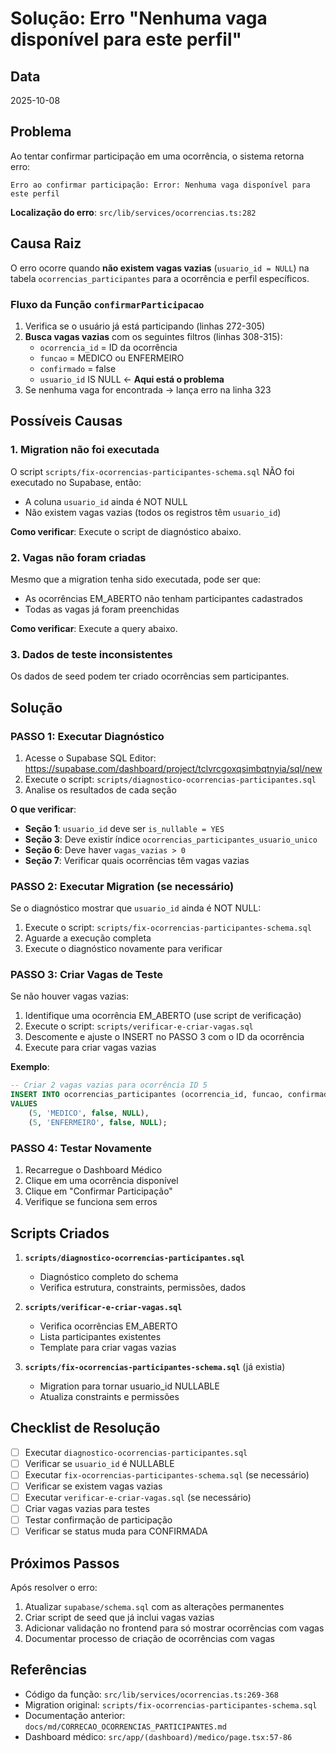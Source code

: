 # Solução: Erro "Nenhuma vaga disponível para este perfil"

## Data
2025-10-08

## Problema

Ao tentar confirmar participação em uma ocorrência, o sistema retorna erro:

```
Erro ao confirmar participação: Error: Nenhuma vaga disponível para este perfil
```

**Localização do erro**: `src/lib/services/ocorrencias.ts:282`

## Causa Raiz

O erro ocorre quando **não existem vagas vazias** (`usuario_id = NULL`) na tabela `ocorrencias_participantes` para a ocorrência e perfil específicos.

### Fluxo da Função `confirmarParticipacao`

1. Verifica se o usuário já está participando (linhas 272-305)
2. **Busca vagas vazias** com os seguintes filtros (linhas 308-315):
   - `ocorrencia_id` = ID da ocorrência
   - `funcao` = MEDICO ou ENFERMEIRO
   - `confirmado` = false
   - `usuario_id` IS NULL ← **Aqui está o problema**
3. Se nenhuma vaga for encontrada → lança erro na linha 323

## Possíveis Causas

### 1. Migration não foi executada

O script `scripts/fix-ocorrencias-participantes-schema.sql` NÃO foi executado no Supabase, então:
- A coluna `usuario_id` ainda é NOT NULL
- Não existem vagas vazias (todos os registros têm `usuario_id`)

**Como verificar**: Execute o script de diagnóstico abaixo.

### 2. Vagas não foram criadas

Mesmo que a migration tenha sido executada, pode ser que:
- As ocorrências EM_ABERTO não tenham participantes cadastrados
- Todas as vagas já foram preenchidas

**Como verificar**: Execute a query abaixo.

### 3. Dados de teste inconsistentes

Os dados de seed podem ter criado ocorrências sem participantes.

## Solução

### PASSO 1: Executar Diagnóstico

1. Acesse o Supabase SQL Editor: https://supabase.com/dashboard/project/tclvrcgoxqsimbqtnyia/sql/new
2. Execute o script: `scripts/diagnostico-ocorrencias-participantes.sql`
3. Analise os resultados de cada seção

**O que verificar**:
- **Seção 1**: `usuario_id` deve ser `is_nullable = YES`
- **Seção 3**: Deve existir índice `ocorrencias_participantes_usuario_unico`
- **Seção 6**: Deve haver `vagas_vazias > 0`
- **Seção 7**: Verificar quais ocorrências têm vagas vazias

### PASSO 2: Executar Migration (se necessário)

Se o diagnóstico mostrar que `usuario_id` ainda é NOT NULL:

1. Execute o script: `scripts/fix-ocorrencias-participantes-schema.sql`
2. Aguarde a execução completa
3. Execute o diagnóstico novamente para verificar

### PASSO 3: Criar Vagas de Teste

Se não houver vagas vazias:

1. Identifique uma ocorrência EM_ABERTO (use script de verificação)
2. Execute o script: `scripts/verificar-e-criar-vagas.sql`
3. Descomente e ajuste o INSERT no PASSO 3 com o ID da ocorrência
4. Execute para criar vagas vazias

**Exemplo**:
```sql
-- Criar 2 vagas vazias para ocorrência ID 5
INSERT INTO ocorrencias_participantes (ocorrencia_id, funcao, confirmado, usuario_id)
VALUES
    (5, 'MEDICO', false, NULL),
    (5, 'ENFERMEIRO', false, NULL);
```

### PASSO 4: Testar Novamente

1. Recarregue o Dashboard Médico
2. Clique em uma ocorrência disponível
3. Clique em "Confirmar Participação"
4. Verifique se funciona sem erros

## Scripts Criados

1. **`scripts/diagnostico-ocorrencias-participantes.sql`**
   - Diagnóstico completo do schema
   - Verifica estrutura, constraints, permissões, dados

2. **`scripts/verificar-e-criar-vagas.sql`**
   - Verifica ocorrências EM_ABERTO
   - Lista participantes existentes
   - Template para criar vagas vazias

3. **`scripts/fix-ocorrencias-participantes-schema.sql`** (já existia)
   - Migration para tornar usuario_id NULLABLE
   - Atualiza constraints e permissões

## Checklist de Resolução

- [ ] Executar `diagnostico-ocorrencias-participantes.sql`
- [ ] Verificar se `usuario_id` é NULLABLE
- [ ] Executar `fix-ocorrencias-participantes-schema.sql` (se necessário)
- [ ] Verificar se existem vagas vazias
- [ ] Executar `verificar-e-criar-vagas.sql` (se necessário)
- [ ] Criar vagas vazias para testes
- [ ] Testar confirmação de participação
- [ ] Verificar se status muda para CONFIRMADA

## Próximos Passos

Após resolver o erro:

1. Atualizar `supabase/schema.sql` com as alterações permanentes
2. Criar script de seed que já inclui vagas vazias
3. Adicionar validação no frontend para só mostrar ocorrências com vagas
4. Documentar processo de criação de ocorrências com vagas

## Referências

- Código da função: `src/lib/services/ocorrencias.ts:269-368`
- Migration original: `scripts/fix-ocorrencias-participantes-schema.sql`
- Documentação anterior: `docs/md/CORRECAO_OCORRENCIAS_PARTICIPANTES.md`
- Dashboard médico: `src/app/(dashboard)/medico/page.tsx:57-86`
